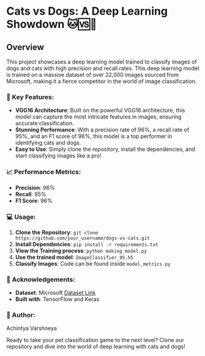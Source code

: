 # Cats vs Dogs: A Deep Learning Showdown 🐱🆚🐶

## Overview

This project showcases a deep learning model trained to classify images of dogs and cats with high precision and recall rates. This deep learning model is trained on a massive dataset of over 22,000 images sourced from Microsoft, making it a fierce competitor in the world of image classification.

### 🚀 Key Features:
- **VGG16 Architecture**: Built on the powerful VGG16 architecture, this model can capture the most intricate features in images, ensuring accurate classification.
- **Stunning Performance**: With a precision rate of 96%, a recall rate of 95%, and an F1 score of 96%, this model is a top performer in identifying cats and dogs.
- **Easy to Use**: Simply clone the repository, install the dependencies, and start classifying images like a pro!

### 📈 Performance Metrics:
- **Precision**: 96%
- **Recall**: 95%
- **F1 Score**: 96%

### 💻 Usage:
1. **Clone the Repository**: `git clone https://github.com/your_username/dogs-vs-cats.git`
2. **Install Dependencies**: `pip install -r requirements.txt`
3. **View the Training process**: `python making_model.py`
4. **Use the trained model**: `ImageClassifier_95.h5`
5. **Classify Images**: Code can be found inside `model_metrics.py`

### 🙌 Acknowledgements:
- **Dataset**: Microsoft [Dataset Link](https://www.kaggle.com/datasets/shaunthesheep/microsoft-catsvsdogs-dataset)
- **Built with**: TensorFlow and Keras

### 📝 Author:
Achintya Varshneya

Ready to take your pet classification game to the next level? Clone our repository and dive into the world of deep learning with cats and dogs!
